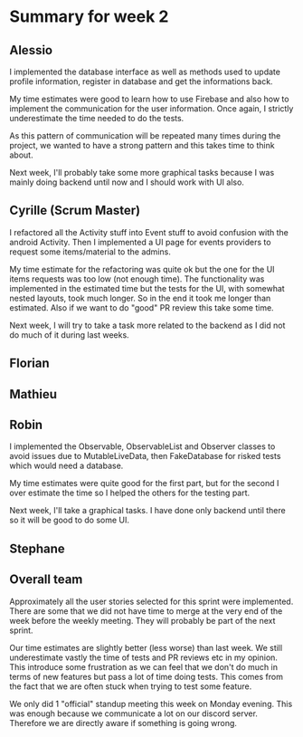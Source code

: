 # Summary for week 2

## Alessio

I implemented the database interface as well as methods used to update profile information, register in database and get the informations back.

My time estimates were good to learn how to use Firebase and also how to implement the communication for the user information. Once again, I strictly underestimate the time needed to do the tests.

As this pattern of communication will be repeated many times during the project, we wanted to have a strong pattern and this takes time to think about.

Next week, I'll probably take some more graphical tasks because I was mainly doing backend until now and I should work with UI also.

## Cyrille (Scrum Master)
I refactored all the Activity stuff into Event stuff to avoid confusion with the android Activity. Then I implemented a UI page for events providers to request some items/material to the admins.

My time estimate for the refactoring was quite ok but the one for the UI items requests was too low (not enough time). The functionality was implemented in the estimated time but the tests for the UI, with somewhat nested layouts, took much longer. So in the end it took me longer than estimated. Also if we want to do "good" PR review this take some time.

Next week, I will try to take a task more related to the backend as I did not do much of it during last weeks.

## Florian

## Mathieu

## Robin

I implemented the Observable, ObservableList and Observer classes to avoid issues due to MutableLiveData, then FakeDatabase for risked tests which would need a database.

My time estimates were quite good for the first part, but for the second I over estimate the time so I helped the others for the testing part.

Next week, I'll take a graphical tasks. I have done only backend until there so it will be good to do some UI.

## Stephane

## Overall team
Approximately all the user stories selected for this sprint were implemented. There are some that we did not have time to merge at the very end of the week before the weekly meeting. They will probably be part of the next sprint.

Our time estimates are slightly better (less worse) than last week. We still underestimate vastly the time of tests and PR reviews etc in my opinion. This introduce some frustration as we can feel that we don't do much in terms of new features but pass a lot of time doing tests. This comes from the fact that we are often stuck when trying to test some feature.

We only did 1 "official" standup meeting this week on Monday evening. This was enough because we communicate a lot on our discord server. Therefore we are directly aware if something is going wrong.
